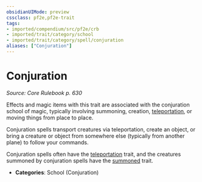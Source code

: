 ```yaml
---
obsidianUIMode: preview
cssclass: pf2e,pf2e-trait
tags:
- imported/compendium/src/pf2e/crb
- imported/trait/category/school
- imported/trait/category/spell/conjuration
aliases: ["Conjuration"]
---
```

# Conjuration  
*Source: Core Rulebook p. 630*  

Effects and magic items with this trait are associated with the conjuration school of magic, typically involving summoning, creation, [teleportation](teleportation.md), or moving things from place to place.

Conjuration spells transport creatures via teleportation, create an object, or bring a creature or object from somewhere else (typically from another plane) to follow your commands.

Conjuration spells often have the [teleportation](teleportation.md) trait, and the creatures summoned by conjuration spells have the [summoned](summoned.md) trait.

- **Categories**: School (Conjuration)